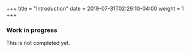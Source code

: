 +++
title = "Introduction"
date = 2019-07-31T02:29:10-04:00
weight = 1
+++

### Work in progress

This is not completed yet.

